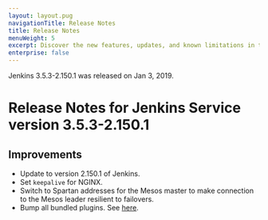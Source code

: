 ```yaml
---
layout: layout.pug
navigationTitle: Release Notes
title: Release Notes
menuWeight: 5
excerpt: Discover the new features, updates, and known limitations in this release of the Jenkins Service
enterprise: false
--- 
```


Jenkins 3.5.3-2.150.1 was released on Jan 3, 2019.

# Release Notes for Jenkins Service version 3.5.3-2.150.1

## Improvements
- Update to version 2.150.1 of Jenkins.
- Set `keepalive` for NGINX.
- Switch to Spartan addresses for the Mesos master to make connection to the Mesos leader resilient to failovers.
- Bump all bundled plugins. See [here](https://github.com/mesosphere/dcos-jenkins-service#included-in-this-repo).

<!-- This source repo for this topic is located on https://github.com/mesosphere/dcos-jenkins-service -->